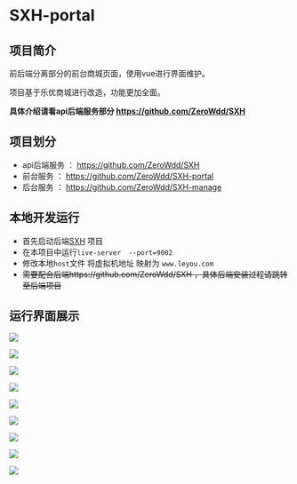 # SXH-portal

## 项目简介 

前后端分离部分的前台商城页面，使用vue进行界面维护。

项目基于乐优商城进行改造，功能更加全面。

**具体介绍请看api后端服务部分 https://github.com/ZeroWdd/SXH** 

## 项目划分

* api后端服务 ：  https://github.com/ZeroWdd/SXH 
* 前台服务 ：  https://github.com/ZeroWdd/SXH-portal 
* 后台服务 ：  https://github.com/ZeroWdd/SXH-manage

## 本地开发运行

* 首先启动后端[SXH](https://github.com/ZeroWdd/leyou) 项目
* 在本项目中运行`live-server  --port=9002 `
* 修改本地`host`文件 将虚拟机地址 映射为 `www.leyou.com`
* ~~需要配合后端https://github.com/ZeroWdd/SXH ，具体后端安装过程请跳转至后端项目~~

## 运行界面展示

![](https://github-image-save.oss-cn-beijing.aliyuncs.com/SXH/Snipaste_2019-12-20_17-20-15.jpg)

![](https://github-image-save.oss-cn-beijing.aliyuncs.com/SXH/Snipaste_2019-12-20_17-20-33.jpg)

![](https://github-image-save.oss-cn-beijing.aliyuncs.com/SXH/Snipaste_2019-12-20_17-25-18.jpg)

![](https://github-image-save.oss-cn-beijing.aliyuncs.com/SXH/Snipaste_2019-12-20_17-25-35.jpg)

![]( https://github-image-save.oss-cn-beijing.aliyuncs.com/SXH/Snipaste_2019-12-20_17-26-01.jpg)

![]( https://github-image-save.oss-cn-beijing.aliyuncs.com/SXH/Snipaste_2019-12-20_17-26-28.jpg )

![](https://github-image-save.oss-cn-beijing.aliyuncs.com/SXH/Snipaste_2019-12-20_17-26-43.jpg)

![](https://github-image-save.oss-cn-beijing.aliyuncs.com/SXH/Snipaste_2019-12-20_17-26-51.jpg)

![](https://github-image-save.oss-cn-beijing.aliyuncs.com/SXH/Snipaste_2019-12-20_17-27-03.jpg)

